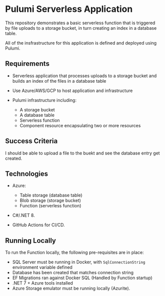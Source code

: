 # Pulumi Serverless Application

This repository demonstrates a basic serverless function that is triggered by file uploads to a storage bucket, in turn creating an index in a database table.

All of the insfrastructure for this application is defined and deployed using Pulumi.

## Requirements

* Serverless application that processes uploads to a storage bucket and builds an index of the files in a database table

* Use Azure/AWS/GCP to host application and infrastructure

* Pulumi infrastructure including:
  * A storage bucket
  * A database table
  * Serverless function
  * Component resource encapsulating two or more resources

## Success Criteria

I should be able to upload a file to the buekt and see the database entry get created.

## Technologies

* Azure:
  * Table storage (database table)
  * Blob storage (storage bucket)
  * Function (serverless function)

* C#/.NET 8.

* GitHub Actions for CI/CD.

## Running Locally

To run the Function locally, the following pre-requisites are in place:
* SQL Server must be running in Docker, with `SqlConnectionString` environment variable defined
* Database has been created that matches connection string
* EF Migrations ran against Docker SQL (Handled by Function startup)
* .NET 7 + Azure tools installed
* Azure Storage emulator must be running locally (Azurite).